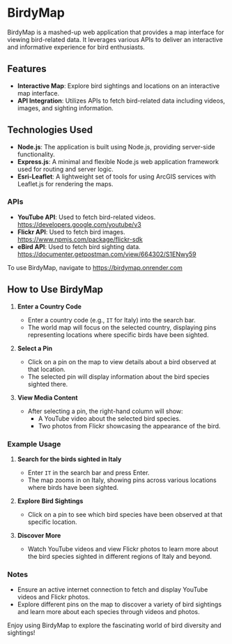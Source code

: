 # BirdyMap

BirdyMap is a mashed-up web application that provides a map interface for viewing bird-related data. It leverages various APIs to deliver an interactive and informative experience for bird enthusiasts.

## Features

- **Interactive Map**: Explore bird sightings and locations on an interactive map interface.
- **API Integration**: Utilizes APIs to fetch bird-related data including videos, images, and sighting information.


## Technologies Used

- **Node.js**: The application is built using Node.js, providing server-side functionality.
- **Express.js**: A minimal and flexible Node.js web application framework used for routing and server logic.
- **Esri-Leaflet**: A lightweight set of tools for using ArcGIS services with Leaflet.js for rendering the maps.

### APIs

- **YouTube API**: Used to fetch bird-related videos. https://developers.google.com/youtube/v3
- **Flickr API**: Used to fetch bird images. https://www.npmjs.com/package/flickr-sdk
- **eBird API**: Used to fetch bird sighting data. https://documenter.getpostman.com/view/664302/S1ENwy59

To use BirdyMap, navigate to  https://birdymap.onrender.com

## How to Use BirdyMap

1. **Enter a Country Code**
   - Enter a country code (e.g., `IT` for Italy) into the search bar.
   - The world map will focus on the selected country, displaying pins representing locations where specific birds have been sighted.

2. **Select a Pin**
   - Click on a pin on the map to view details about a bird observed at that location.
   - The selected pin will display information about the bird species sighted there.

3. **View Media Content**
   - After selecting a pin, the right-hand column will show:
     - A YouTube video about the selected bird species.
     - Two photos from Flickr showcasing the appearance of the bird.

### Example Usage

1. **Search for the birds sighted in Italy**
   - Enter `IT` in the search bar and press Enter.
   - The map zooms in on Italy, showing pins across various locations where birds have been sighted.

2. **Explore Bird Sightings**
   - Click on a pin to see which bird species have been observed at that specific location.

3. **Discover More**
   - Watch YouTube videos and view Flickr photos to learn more about the bird species sighted in different regions of Italy and beyond.

### Notes

- Ensure an active internet connection to fetch and display YouTube videos and Flickr photos.
- Explore different pins on the map to discover a variety of bird sightings and learn more about each species through videos and photos.

Enjoy using BirdyMap to explore the fascinating world of bird diversity and sightings!
